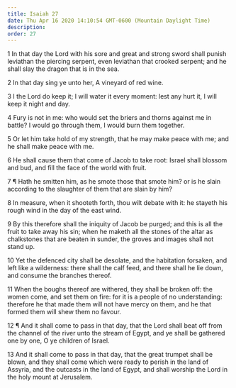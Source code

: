 ```yaml
---
title: Isaiah 27
date: Thu Apr 16 2020 14:10:54 GMT-0600 (Mountain Daylight Time)
description: 
order: 27
---
```


<p>
  1 In that day the Lord with his sore and great and strong sword shall punish
  leviathan the piercing serpent, even leviathan that crooked serpent; and he
  shall slay the dragon that is in the sea.
</p>
<p>2 In that day sing ye unto her, A vineyard of red wine.</p>
<p>
  3 I the Lord do keep it; I will water it every moment: lest any hurt it, I
  will keep it night and day.
</p>
<p>
  4 Fury is not in me: who would set the briers and thorns against me in battle?
  I would go through them, I would burn them together.
</p>
<p>
  5 Or let him take hold of my strength, that he may make peace with me; and he
  shall make peace with me.
</p>
<p>
  6 He shall cause them that come of Jacob to take root: Israel shall blossom
  and bud, and fill the face of the world with fruit.
</p>
<p>
  7 &#xB6; Hath he smitten him, as he smote those that smote him? or is he slain
  according to the slaughter of them that are slain by him?
</p>
<p>
  8 In measure, when it shooteth forth, thou wilt debate with it: he stayeth his
  rough wind in the day of the east wind.
</p>
<p>
  9 By this therefore shall the iniquity of Jacob be purged; and this is all the
  fruit to take away his sin; when he maketh all the stones of the altar as
  chalkstones that are beaten in sunder, the groves and images shall not stand
  up.
</p>
<p>
  10 Yet the defenced city shall be desolate, and the habitation forsaken, and
  left like a wilderness: there shall the calf feed, and there shall he lie
  down, and consume the branches thereof.
</p>
<p>
  11 When the boughs thereof are withered, they shall be broken off: the women
  come, and set them on fire: for it is a people of no understanding: therefore
  he that made them will not have mercy on them, and he that formed them will
  shew them no favour.
</p>
<p>
  12 &#xB6; And it shall come to pass in that day, that the Lord shall beat off
  from the channel of the river unto the stream of Egypt, and ye shall be
  gathered one by one, O ye children of Israel.
</p>
<p>
  13 And it shall come to pass in that day, that the great trumpet shall be
  blown, and they shall come which were ready to perish in the land of Assyria,
  and the outcasts in the land of Egypt, and shall worship the Lord in the holy
  mount at Jerusalem.
</p>
